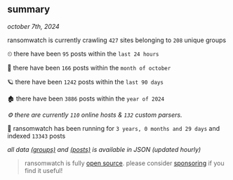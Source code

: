 
## summary
_october 7th, 2024_

ransomwatch is currently crawling `427` sites belonging to `208` unique groups

⏲ there have been `95` posts within the `last 24 hours`

🦈 there have been `166` posts within the `month of october`

🪐 there have been `1242` posts within the `last 90 days`

🏚 there have been `3886` posts within the `year of 2024`

_⚙️ there are currently `110` online hosts & `132` custom parsers._

🦕 ransomwatch has been running for `3 years, 0 months and 29 days` and indexed `13343` posts

_all data  [(groups)](http://ransomwhat.telemetry.ltd/groups) and [(posts)](http://ransomwhat.telemetry.ltd/posts) is available in JSON (updated hourly)_

> ransomwatch is fully [open source](https://github.com/joshhighet/ransomwatch#ransomwatch--). please consider [sponsoring](https://github.com/sponsors/joshhighet) if you find it useful!
